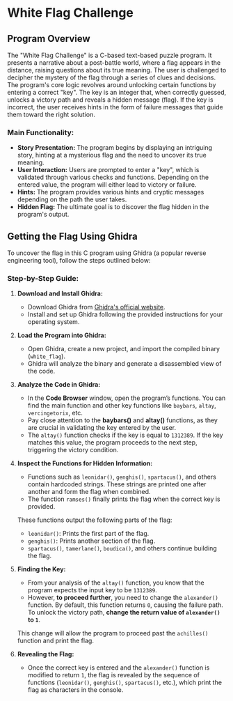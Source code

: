 # White Flag Challenge

## Program Overview

The "White Flag Challenge" is a C-based text-based puzzle program. It presents a narrative about a post-battle world, where a flag appears in the distance, raising questions about its true meaning. The user is challenged to decipher the mystery of the flag through a series of clues and decisions. The program's core logic revolves around unlocking certain functions by entering a correct "key". The key is an integer that, when correctly guessed, unlocks a victory path and reveals a hidden message (flag). If the key is incorrect, the user receives hints in the form of failure messages that guide them toward the right solution.

### Main Functionality:
- **Story Presentation:** The program begins by displaying an intriguing story, hinting at a mysterious flag and the need to uncover its true meaning.
- **User Interaction:** Users are prompted to enter a "key", which is validated through various checks and functions. Depending on the entered value, the program will either lead to victory or failure.
- **Hints:** The program provides various hints and cryptic messages depending on the path the user takes.
- **Hidden Flag:** The ultimate goal is to discover the flag hidden in the program's output.

## Getting the Flag Using Ghidra

To uncover the flag in this C program using Ghidra (a popular reverse engineering tool), follow the steps outlined below:

### Step-by-Step Guide:

1. **Download and Install Ghidra:**
   - Download Ghidra from [Ghidra's official website](https://ghidra-sre.org/).
   - Install and set up Ghidra following the provided instructions for your operating system.

2. **Load the Program into Ghidra:**
   - Open Ghidra, create a new project, and import the compiled binary (`white_flag`).
   - Ghidra will analyze the binary and generate a disassembled view of the code.

3. **Analyze the Code in Ghidra:**
   - In the **Code Browser** window, open the program’s functions. You can find the main function and other key functions like `baybars`, `altay`, `vercingetorix`, etc.
   - Pay close attention to the **baybars()** and **altay()** functions, as they are crucial in validating the key entered by the user.
   - The `altay()` function checks if the key is equal to `1312389`. If the key matches this value, the program proceeds to the next step, triggering the victory condition.

4. **Inspect the Functions for Hidden Information:**
   - Functions such as `leonidar()`, `genghis()`, `spartacus()`, and others contain hardcoded strings. These strings are printed one after another and form the flag when combined.
   - The function `ramses()` finally prints the flag when the correct key is provided.
   
   These functions output the following parts of the flag:
   - `leonidar()`: Prints the first part of the flag.
   - `genghis()`: Prints another section of the flag.
   - `spartacus()`, `tamerlane()`, `boudica()`, and others continue building the flag.

5. **Finding the Key:**
   - From your analysis of the `altay()` function, you know that the program expects the input key to be `1312389`.
   - However, **to proceed further**, you need to change the `alexander()` function. By default, this function returns `0`, causing the failure path. To unlock the victory path, **change the return value of `alexander()` to `1`**.
   
   This change will allow the program to proceed past the `achilles()` function and print the flag.

6. **Revealing the Flag:**
   - Once the correct key is entered and the `alexander()` function is modified to return `1`, the flag is revealed by the sequence of functions (`leonidar()`, `genghis()`, `spartacus()`, etc.), which print the flag as characters in the console.

